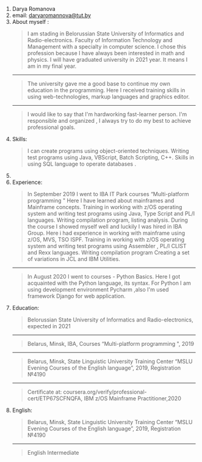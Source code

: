 1. Darya Romanova
2. email: daryaromannova@tut.by
3. About myself :   
   >  I am stading in Belorussian State University of Informatics and Radio-electronics. Faculty of Information Technology and Management with a specialty in computer science. I chose this profession because I have always been interested in math and physics. I will have graduated university in 2021 year. It means I am in my final year.
   ***
   >  The university gave me a good base to continue my own education in the programming. Here I received training skills in using web-technologies, markup languages and graphics editor.
   ***
   >  I would like to say that I'm hardworking fast-learner person. I'm responsible and organized , I always try to do my best to achieve professional goals.
4. Skills:
   >  I can create programs using object-oriented techniques. Writing test programs using Java, VBScript, Batch Scripting, C++. Skills in using SQL language to operate databases . 
5.  
6. Experience:
   >  In September 2019 I went to IBA IT Park courses  “Multi-platform programming " Here I have learned about mainframes and Mainframe concepts. Training in working with z/OS    operating system and writing test programs using Java, Type Script and PL/I languages. Writing compilation program, listing analysis. During the course I showed myself well and luckily I was hired in IBA Group. Here i had experience in working with mainframe using z/OS, MVS, TSO ISPF. Training in working with z/OS operating system and writing test programs using Assembler , PL/I  CLIST and Rexx languages. Writing compilation program Creating a set of variations in JCL and IBM Utilities.
   ***
   >  In August 2020 I went to courses - Python Basics. Here I got acquainted with the Python language, its syntax. For Python I am using development environment Pycharm ,also I'm used framework Django for web application.
7. Eduсation:
   >	Belorussian State University of Informatics and Radio-electronics, expected in 2021
   ***
   >	Belarus, Minsk, IBA, Courses “Multi-platform programming ", 2019
   ***
   >	Belarus, Minsk, State Linguistic University Training Center “MSLU Evening Courses of the English language”, 2019, Registration №4190
   ***
   >	Certificate at: coursera.org/verify/professional-cert/ETP67SCFNQFA, IBM z/OS Mainframe Practitioner,2020
8. English: 
   > 	Belarus, Minsk, State Linguistic University Training Center “MSLU Evening Courses of the English language”, 2019, Registration №4190
   ***
   >  English	Intermediate   

